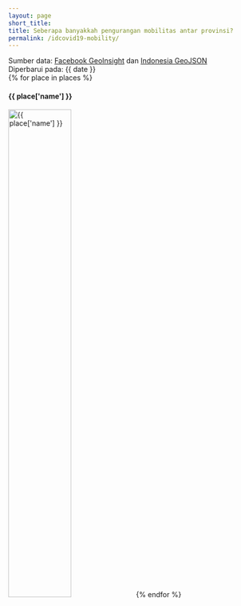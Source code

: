 ```yaml
---
layout: page
short_title:
title: Seberapa banyakkah pengurangan mobilitas antar provinsi?
permalink: /idcovid19-mobility/
---
```


Sumber data: [Facebook GeoInsight](https://www.facebook.com/geoinsights-portal/) dan [Indonesia GeoJSON](https://github.com/superpikar/indonesia-geojson) <br/>
Diperbarui pada: {{ date }}<br/>
{% for place in places %}
#### {{ place['name'] }}

<img title="{{ place['name'] }}" src="{{ '{{' }} site.baseurl {{ '}}' }}/assets/idcovid19-mobility/{{ place['fname'] }}" width="50%"/>
{% endfor %}
